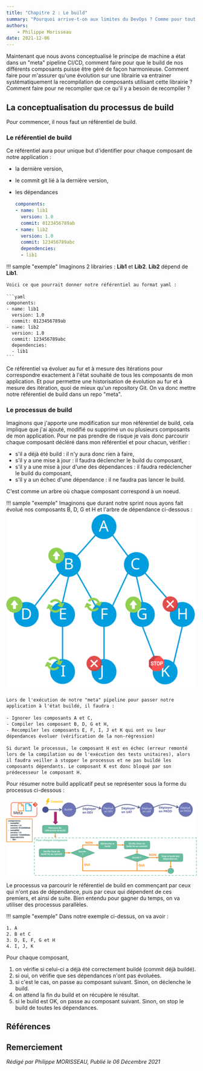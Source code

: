 ```yaml
---
title: "Chapitre 2 : Le build"
summary: "Pourquoi arrive-t-on aux limites du DevOps ? Comme pour tout, le temps fait son œuvre. La démarche DevOps n'y échappe pas. Vous pouvez avoir une démarche très aboutie, au bout de plusieurs mois ou plusieurs années, celle-ci aura naturellement du plomb dans l'aile."
authors:
    - Philippe Morisseau
date: 2021-12-06
---
```


Maintenant que nous avons conceptualisé le principe de machine a état dans un "meta" pipeline CI/CD, comment faire pour que le build de nos différents composants puisse être géré de façon harmonieuse.
Comment faire pour m'assurer qu'une évolution sur une librairie va entrainer systématiquement la recompilation de composants utilisant cette librairie ?
Comment faire pour ne recompiler que ce qu'il y a besoin de recompiler ?

## La conceptualisation du processus de build

Pour commencer, il nous faut un référentiel de build. 

### Le référentiel de build

Ce référentiel aura pour unique but d'identifier pour chaque composant de notre application :

- la dernière version,
- le commit git lié à la dernière version,
- les dépendances

    ```yaml
    components:
    - name: lib1
      version: 1.0
      commit: 0123456789ab
    - name: lib2
      version: 1.0
      commit: 123456789abc
      dependencies: 
      - lib1
    ```

!!! sample "exemple"
    Imaginons 2 librairies : **Lib1** et **Lib2**. **Lib2** dépend de **Lib1**.

    Voici ce que pourrait donner notre référentiel au format yaml :

    ```yaml
    components:
    - name: lib1
      version: 1.0
      commit: 0123456789ab
    - name: lib2
      version: 1.0
      commit: 123456789abc
      dependencies: 
      - lib1
    ```

Ce référentiel va évoluer au fur et à mesure des itérations pour correspondre exactement à l'état souhaité de tous les composants de mon application.
Et pour permettre une historisation de évolution au fur et à mesure des itération, quoi de mieux qu'un repository Git.
On va donc mettre notre référentiel de build dans un repo "meta".

### Le processus de build

Imaginons que j'apporte une modification sur mon référentiel de build, cela implique que j'ai ajouté, modifié ou supprimé un ou plusieurs composants de mon application. Pour ne pas prendre de risque je vais donc parcourir chaque composant décléré dans mon référentiel et pour chacun, vérifier :

- s'il a déjà été build : il n'y aura donc rien à faire,
- s'il y a une mise à jour : il faudra déclencher le build du composant,
- s'il y a une mise à jour d'une des dépendances : il faudra redéclencher le build du composant,
- s'il y a un échec d'une dépendance : il ne faudra pas lancer le build.

C'est comme un arbre où chaque composant correspond à un noeud.

!!! sample "exemple"
    Imaginons que durant notre sprint nous ayons fait évolué nos composants B, D, G et H et l'arbre de dépendance ci-dessous :
    ![tree](../../../img/05.comment.build.002.svg)

    Lors de l'exécution de notre "meta" pipeline pour passer notre application à l'état buildé, il faudra :

    - Ignorer les composants A et C,
    - Compiler les composant B, D, G et H,
    - Recompiler les composants E, F, I, J et K qui ont vu leur dépendances évoluer (vérification de la non-régression)
    
    Si durant le processus, le composant H est en échec (erreur remonté lors de la compilation ou de l'exécution des tests unitaires), alors il faudra veiller à stopper le processus et ne pas buildé les composants dépendants. Le composant K est donc bloqué par son prédecesseur le composant H.

Pour résumer notre build applicatif peut se représenter sous la forme du processus ci-dessous : 

![process](../../../img/05.comment.build.001.svg)

Le processus va parcourir le référentiel de build en commençant par ceux qui n'ont pas de dépendance, puis par ceux qui dépendent de ces premiers, et ainsi de suite. Bien entendu pour gagner du temps, on va utiliser des processus parallèles.

!!! sample "exemple" 
    Dans notre exemple ci-dessus, on va avoir :

    1. A
    2. B et C
    3. D, E, F, G et H
    4. I, J, K

Pour chaque composant,

1. on vérifie si celui-ci a déjà été correctement buildé (commit déjà buildé).
2. si oui, on vérifie que ses dépendances n'ont pas évoluées.
3. si c'est le cas, on passe au composant suivant. Sinon, on déclenche le build.
4. on attend la fin du build et on récupère le résultat.
5. si le build est OK, on passe au composant suivant. Sinon, on stop le build de toutes les dépendances.



## Références


## Remerciement


_Rédigé par Philippe MORISSEAU, Publié le 06 Décembre 2021_